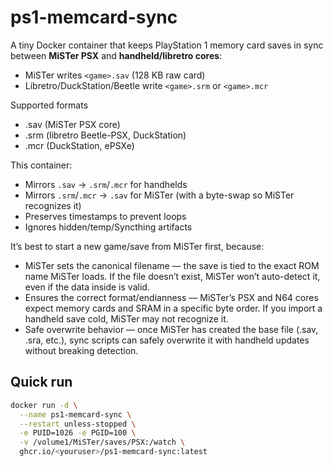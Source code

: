 # ps1-memcard-sync

A tiny Docker container that keeps PlayStation 1 memory card saves in sync between **MiSTer PSX** and **handheld/libretro cores**:

- MiSTer writes `<game>.sav` (128 KB raw card)
- Libretro/DuckStation/Beetle write `<game>.srm` or `<game>.mcr`

Supported formats
- .sav (MiSTer PSX core)
- .srm (libretro Beetle-PSX, DuckStation)
- .mcr (DuckStation, ePSXe)

This container:
- Mirrors `.sav` → `.srm`/`.mcr` for handhelds
- Mirrors `.srm`/`.mcr` → `.sav` for MiSTer (with a byte-swap so MiSTer recognizes it)
- Preserves timestamps to prevent loops
- Ignores hidden/temp/Syncthing artifacts

It’s best to start a new game/save from MiSTer first, because:
- MiSTer sets the canonical filename — the save is tied to the exact ROM name MiSTer loads. If the file doesn’t exist, MiSTer won’t auto-detect it, even if the data inside is valid.
- Ensures the correct format/endianness — MiSTer’s PSX and N64 cores expect memory cards and SRAM in a specific byte order. If you import a handheld save cold, MiSTer may not recognize it.
- Safe overwrite behavior — once MiSTer has created the base file (.sav, .sra, etc.), sync scripts can safely overwrite it with handheld updates without breaking detection.

## Quick run

```sh
docker run -d \
  --name ps1-memcard-sync \
  --restart unless-stopped \
  -e PUID=1026 -e PGID=100 \
  -v /volume1/MiSTer/saves/PSX:/watch \
  ghcr.io/<youruser>/ps1-memcard-sync:latest
